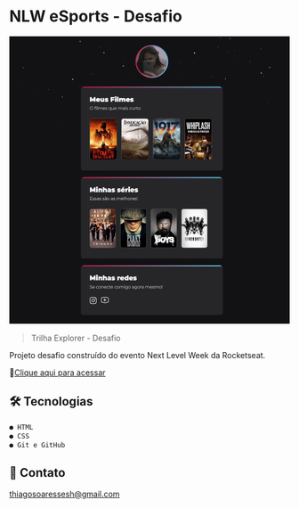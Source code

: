 # NLW eSports - Desafio

![preview](./.github/preview.png)

> Trilha Explorer - Desafio

Projeto desafio construído do evento Next Level Week da Rocketseat.

🔗[Clique aqui para acessar](https://thscarx.github.io/nlw-esports-desafio/)

## 🛠️​ Tecnologias
    ● HTML
    ● CSS
    ● Git e GitHub

## 🖤 Contato
thiagosoaressesh@gmail.com